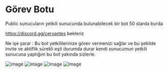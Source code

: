 # Görev Botu
Public sunucuların yetkili sunucunda bulunabilecek bir bot 50 starda burda

https://discord.gg/cervantes bekleriz

Ne işe yarar : Bu bot yetkililerinize görev vermenizi sağlar ve bu şekilde invite ve aktiflik sürekli eşit durumda durar kendi sunucumun yetkili sunucuna yaptığım bu bot yakında sizlerle.

![image](https://user-images.githubusercontent.com/98118969/171731661-6b74d117-8219-4702-ba8e-358edf984aa7.png)
![image](https://user-images.githubusercontent.com/98118969/171731687-0a926d41-e0de-4452-baa4-fac4ce3280f2.png)
![image](https://user-images.githubusercontent.com/98118969/171731752-33b53d54-9bd8-44b3-9ce9-9911c8aa42b9.png)
![image](https://user-images.githubusercontent.com/98118969/171731609-44461c56-064b-4d55-8dc2-62ce7afbedd2.png)

